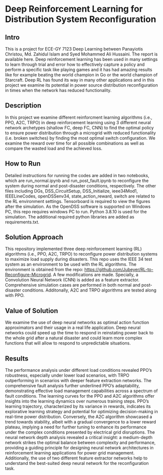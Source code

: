 # Deep Reinforcement Learning for Distribution System Reconfiguration

## Intro
This is a project for ECE-GY 7123 Deep Learning between Panayiotis Christou, Md. Zahidul Islam and Syed Mohammed Ali Hussaini. The report is available here. Deep reinforcement learning has been used in many settings to learn through trial and error how to effectively capture a policy and perform a specific task like playing games and it has had amazing results like for example beating the world champion in Go or the world champion of Starcraft. Deep RL has found its way in many other applications and in this project we examine its potential in power source distribution reconfiguration in times when the network has reduced functionality.

## Description
In this project we examine different reinforcment learning algorithms (i.e., PPO, A2C, TRPO) in deep reinforcement learning using 3 different neural network archetypes (shallow FC, deep FC, CNN) to find the optimal policy to ensure power distribution through a microgrid with reduced functionality (i.e. broken switches) by finding the most optimal switch configuration. We examine the reward over time for all possible combinations as well as compare the wasted load and the achieved loss.

## How to Run
Detailed instructions for running the codes are added in two notebooks, which are run_normal.ipynb and run_post_fault.ipynb to reconfigure the system during normal and post-disaster conditions, respectively. The other files including DGs, DSS_CircuitSetup, DSS_Initialize, ieee34Mod1, IEEELineCodes, openDSSenv34, state_action_reward, switch are related to the RL environment settings. Tensorboard is required to view the figures after the simulation. As the OpenDSS software is supported on Windows PC, this repo requires windows PC to run. Python 3.8.10 is used for the simulation. The additional required python libraries are added as requirements.txt.

## Solution Approach
This repository implemented three deep reinforcement learning (RL) algorithms (i.e., PPO, A2C, TRPO) to reconfigure power distribution systems to maximize load supply during disasters. This repo uses the IEEE 34 test system as an environment to be used with the RL algorithms. The environment is obtained from the repo: https://github.com/Jubeyer/RL-to-Reconfigure-Microgrid. A few modifications are made. Specially, a Convolution Neural Network (CNN) is added as a feature extractor. Comprehensive simulation cases are performed in both normal and post-disaster conditions. Additonally, A2C and TRPO algorithms are tested along with PPO. 

## Value of Solution
We examine the use of deep neural networks as optimal action function approximators and their usage in a real life application. Deep neural networks could speed up the time to respond in reinstating power back to the whole grid after a natural disaster and could learn more complex functions that will allow to respond to unpredictable situations.

## Results
The performance analysis under different load conditions revealed PPO’s robustness, especially under lower load scenarios, with TRPO outperforming in scenarios with deeper feature extraction networks. The comprehensive fault
analysis further underlined PPO’s adaptability, demonstrating effective load management capabilities across a spectrum of fault conditions. The learning curves for the PPO and A2C algorithms offer insights into the learning dynamics over numerous training steps. PPO’s learning trajectory, characterized by its variance in rewards, indicates its explorative learning strategy and potential for optimizing decision-making in real-time power distribution. Conversely, the A2C algorithm showcased a trend towards stability, albeit with a gradual convergence to a lower reward plateau, implying a need for further tuning to enhance its performance under the complex conditions presented by electrical grid disruptions. The neural network depth analysis revealed a critical insight: a medium-depth network strikes the optimal balance between complexity and performance, providing a guiding principle for designing neural network architectures in reinforcement learning applications for power grid management. Additionally, the use of two different feature extractor networks help to understand the best-suited deep neural network for the reconfiguration task.















